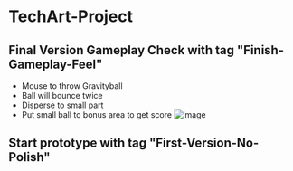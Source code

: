 # TechArt-Project

## Final Version Gameplay Check with tag "Finish-Gameplay-Feel"
- Mouse to throw Gravityball
- Ball will bounce twice
- Disperse to small part
- Put small ball to bonus area to get score
![image](https://github.com/WTF-ATuan/TechArt-Project/assets/62327517/5f180382-ffea-4ef2-9555-843f1c2e84be)

## Start prototype with tag "First-Version-No-Polish"

